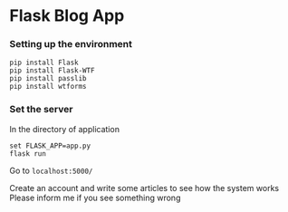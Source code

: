 # Flask Blog App

### Setting up the environment

```
pip install Flask
pip install Flask-WTF
pip install passlib
pip install wtforms
```

### Set the server

In the directory of application
```
set FLASK_APP=app.py
flask run
```

Go to `localhost:5000/`

Create an account and write some articles to see how the system works
Please inform me if you see something wrong
